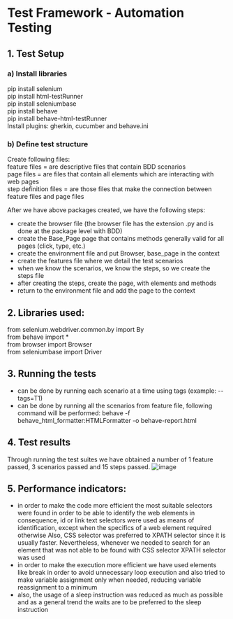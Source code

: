 # Test Framework - Automation Testing

## 1. Test Setup
### a) Install libraries
pip install selenium  
pip install html-testRunner  
pip install seleniumbase  
pip install behave  
pip install behave-html-testRunner  
Install plugins: gherkin, cucumber and behave.ini

### b) Define test structure
Create following files:  
feature files = are descriptive files that contain BDD scenarios  
page files = are files that contain all elements which are interacting with web pages  
step definition files = are those files that make the connection between feature files and page files  

After we have above packages created, we have the following steps:  
   - create the browser file (the browser file has the extension .py and is done at the package level with BDD)
   - create the Base_Page page that contains methods generally valid for all pages (click, type, etc.)
   - create the environment file and put Browser, base_page in the context
   - create the features file where we detail the test scenarios
   - when we know the scenarios, we know the steps, so we create the steps file
   - after creating the steps, create the page, with elements and methods
   - return to the environment file and add the page to the context  

## 2. Libraries used:
from selenium.webdriver.common.by import By  
from behave import *  
from browser import Browser  
from seleniumbase import Driver

## 3. Running the tests
- can be done by running each scenario at a time using tags (example: --tags=T1)
- can be done by running all the scenarios from feature file, following command will be performed:
              behave -f behave_html_formatter:HTMLFormatter -o behave-report.html
   

## 4. Test results 
Through running the test suites we have obtained a number of 1 feature passed, 3 scenarios passed and 15 steps passed. 
![image](https://github.com/user-attachments/assets/d14c35e6-62b7-4cde-9fb2-6d9e1e4df21b)


## 5. Performance indicators:
   - in order to make the code more efficient the most suitable selectors were found in order to be able to identify the web elements in consequence, id or link text selectors were used as means of identification, except 
     when the specifics of a web element required otherwise Also, CSS selector was preferred to XPATH selector since it is usually faster. Nevertheless, whenever we needed to search for an element that was not able to be 
    found with CSS selector XPATH selector was used
   - in order to make the execution more efficient we have used elements like break in order to avoid unnecessary loop execution and also tried to make variable assignment only when needed, reducing variable reassignment 
     to a minimum
   - also, the usage of a sleep instruction was reduced as much as possible and as a general trend the waits are to be preferred to the sleep instruction
